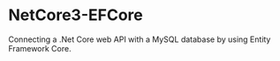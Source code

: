 # NetCore3-EFCore
Connecting a .Net Core web API with a MySQL database by using Entity Framework Core.
